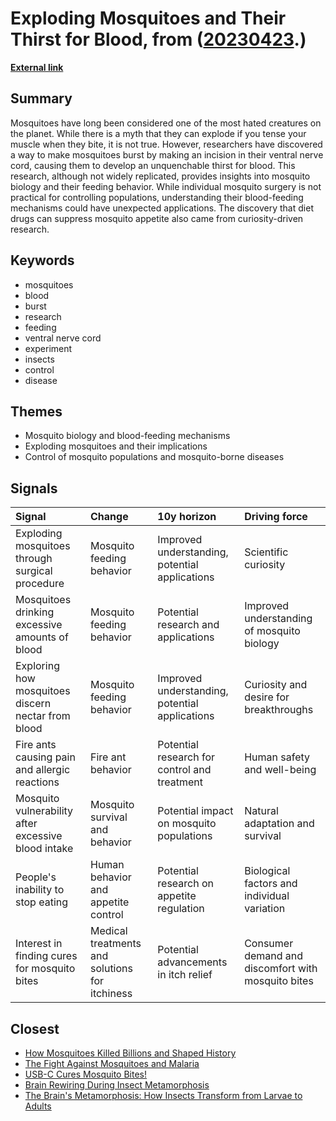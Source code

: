 # __Exploding Mosquitoes and Their Thirst for Blood__, from ([20230423](https://kghosh.substack.com/p/20230423).)

__[External link](https://entomologytoday.org/2020/03/19/when-a-mosquito-cant-stop-drinking-blood-the-result-isnt-pretty/)__



## Summary

Mosquitoes have long been considered one of the most hated creatures on the planet. While there is a myth that they can explode if you tense your muscle when they bite, it is not true. However, researchers have discovered a way to make mosquitoes burst by making an incision in their ventral nerve cord, causing them to develop an unquenchable thirst for blood. This research, although not widely replicated, provides insights into mosquito biology and their feeding behavior. While individual mosquito surgery is not practical for controlling populations, understanding their blood-feeding mechanisms could have unexpected applications. The discovery that diet drugs can suppress mosquito appetite also came from curiosity-driven research.

## Keywords

* mosquitoes
* blood
* burst
* research
* feeding
* ventral nerve cord
* experiment
* insects
* control
* disease

## Themes

* Mosquito biology and blood-feeding mechanisms
* Exploding mosquitoes and their implications
* Control of mosquito populations and mosquito-borne diseases

## Signals

| Signal                                              | Change                                         | 10y horizon                                    | Driving force                                      |
|:----------------------------------------------------|:-----------------------------------------------|:-----------------------------------------------|:---------------------------------------------------|
| Exploding mosquitoes through surgical procedure     | Mosquito feeding behavior                      | Improved understanding, potential applications | Scientific curiosity                               |
| Mosquitoes drinking excessive amounts of blood      | Mosquito feeding behavior                      | Potential research and applications            | Improved understanding of mosquito biology         |
| Exploring how mosquitoes discern nectar from blood  | Mosquito feeding behavior                      | Improved understanding, potential applications | Curiosity and desire for breakthroughs             |
| Fire ants causing pain and allergic reactions       | Fire ant behavior                              | Potential research for control and treatment   | Human safety and well-being                        |
| Mosquito vulnerability after excessive blood intake | Mosquito survival and behavior                 | Potential impact on mosquito populations       | Natural adaptation and survival                    |
| People's inability to stop eating                   | Human behavior and appetite control            | Potential research on appetite regulation      | Biological factors and individual variation        |
| Interest in finding cures for mosquito bites        | Medical treatments and solutions for itchiness | Potential advancements in itch relief          | Consumer demand and discomfort with mosquito bites |

## Closest

* [How Mosquitoes Killed Billions and Shaped History](47178ba5383cfec3e8944b7fb5b234e5)
* [The Fight Against Mosquitoes and Malaria](66ac6fbf296c968aeb5aa7dcc74be92a)
* [USB-C Cures Mosquito Bites!](3cb8326e849a8bb6f2013ae34d2d98a6)
* [Brain Rewiring During Insect Metamorphosis](bcf5820227220a93cb3923e1d8c64a6c)
* [The Brain's Metamorphosis: How Insects Transform from Larvae to Adults](25b20b3a3800f47c01aeec2e68e2af8f)